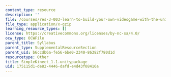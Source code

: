 ```yaml
---
content_type: resource
description: ''
file: /courses/res-3-003-learn-to-build-your-own-videogame-with-the-unity-game-engine-and-microsoft-kinect-january-iap-2017/175115d1de824446dafde4d43f08416a_SimpleKinect_1.1.unitypackage
file_type: application/x-gzip
learning_resource_types: []
license: https://creativecommons.org/licenses/by-nc-sa/4.0/
ocw_type: OCWFile
parent_title: Syllabus
parent_type: SupplementalResourceSection
parent_uid: b6ccdb6a-fe56-6be0-2340-86382f780d1d
resourcetype: Other
title: SimpleKinect_1.1.unitypackage
uid: 175115d1-de82-4446-dafd-e4d43f08416a
---
```

